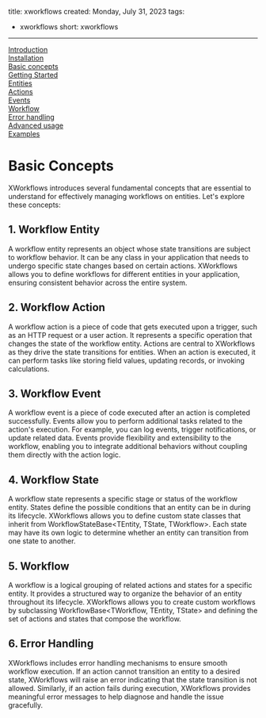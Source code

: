 title: xworkflows
created: Monday, July 31, 2023
tags:
  - xworkflows
short: xworkflows
---
<a href="index.html">Introduction</a><br>
<a href="installation.html">Installation</a><br>
<a href="basic.html">Basic concepts</a><br>
<a href="starting.html">Getting Started</a><br>
<a href="entities.html">Entities</a><br>
<a href="actions.html">Actions</a><br>
<a href="events.html">Events</a><br>
<a href="workflow.html">Workflow</a><br>
<a href="errors.html">Error handling</a><br>
<a href="advanced.html">Advanced usage</a><br>
<a href="examples.html">Examples</a><br>


# Basic Concepts
XWorkflows introduces several fundamental concepts that are essential to understand for effectively managing workflows on entities. Let's explore these concepts:

## 1. Workflow Entity
A workflow entity represents an object whose state transitions are subject to workflow behavior. It can be any class in your application that needs to undergo specific state changes based on certain actions. XWorkflows allows you to define workflows for different entities in your application, ensuring consistent behavior across the entire system.

## 2. Workflow Action
A workflow action is a piece of code that gets executed upon a trigger, such as an HTTP request or a user action. It represents a specific operation that changes the state of the workflow entity. Actions are central to XWorkflows as they drive the state transitions for entities. When an action is executed, it can perform tasks like storing field values, updating records, or invoking calculations.

## 3. Workflow Event
A workflow event is a piece of code executed after an action is completed successfully. Events allow you to perform additional tasks related to the action's execution. For example, you can log events, trigger notifications, or update related data. Events provide flexibility and extensibility to the workflow, enabling you to integrate additional behaviors without coupling them directly with the action logic.

## 4. Workflow State
A workflow state represents a specific stage or status of the workflow entity. States define the possible conditions that an entity can be in during its lifecycle. XWorkflows allows you to define custom state classes that inherit from WorkflowStateBase<TEntity, TState, TWorkflow>. Each state may have its own logic to determine whether an entity can transition from one state to another.

## 5. Workflow
A workflow is a logical grouping of related actions and states for a specific entity. It provides a structured way to organize the behavior of an entity throughout its lifecycle. XWorkflows allows you to create custom workflows by subclassing WorkflowBase<TWorkflow, TEntity, TState> and defining the set of actions and states that compose the workflow.

## 6. Error Handling
XWorkflows includes error handling mechanisms to ensure smooth workflow execution. If an action cannot transition an entity to a desired state, XWorkflows will raise an error indicating that the state transition is not allowed. Similarly, if an action fails during execution, XWorkflows provides meaningful error messages to help diagnose and handle the issue gracefully.
